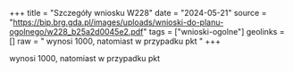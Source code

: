 +++
title = "Szczegóły wniosku W228"
date = "2024-05-21"
source = "https://bip.brg.gda.pl/images/uploads/wnioski-do-planu-ogolnego/w228_b25a2d0045e2.pdf"
tags = ["wnioski-ogolne"]
geolinks = []
raw = " wynosi 1000, natomiast w przypadku pkt "
+++

 wynosi 1000, natomiast w przypadku pkt 


